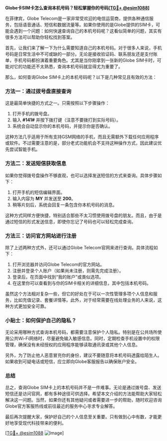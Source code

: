**Globe卡SIM卡怎么查询本机号码？轻松掌握你的号码[[TG💪+ @esim1088](https://t.me/s/esim1088)]**

在菲律宾，Globe Telecom是一家非常受欢迎的电信运营商，提供各种通信服务，包括语音通话、短信和数据流量等。如果你使用的是Globe提供的SIM卡，可能会遇到一个问题：如何快速查询自己的本机号码呢？这看似简单的问题，其实有很多方法可以帮助你轻松找到答案。

首先，让我们来了解一下为什么需要知道自己的本机号码。对于很多人来说，手机号码是日常生活中不可或缺的一部分。无论是接收验证码、联系朋友还是支付账单，手机号码都扮演着重要角色。尤其是当你刚拿到一张新的Globe SIM卡时，可能对它的功能还不太熟悉，查询本机号码就显得尤为重要了。

那么，如何查询Globe SIM卡上的本机号码呢？以下是几种常见且有效的方法：

### 方法一：通过拨号盘直接查询

这是最简单快捷的方式之一。只需按照以下步骤操作：

1. 打开手机的拨号盘。
2. 输入 **#141#** 并按下拨打键（注意不要拨打到实际号码）。
3. 系统会自动显示你的本机号码，并提示你是否确认。

这种方法几乎适用于所有支持GSM网络的手机，而且无需额外下载任何应用程序或软件。不过需要注意的是，部分老式功能机会不支持这种操作方式，因此建议优先尝试智能手机。

### 方法二：发送短信获取信息

如果你觉得拨号盘操作不够直观，也可以选择发送短信的方式来查询。具体步骤如下：

1. 打开手机的短信编辑界面。
2. 输入内容为 **MY** 并发送至 **200**。
3. 稍等片刻后，系统会回复一条包含你本机号码的消息。

这种方式同样方便快捷，特别适合那些不太习惯使用拨号盘的朋友。而且，由于是通过短信的形式发送信息，即使你忘记了号码也可以轻松完成查询。

### 方法三：访问官方网站进行注册

除了上述两种方式外，还可以通过Globe Telecom官网来进行查询。具体流程如下：

1. 打开浏览器并访问Globe Telecom的官方网站。
2. 注册并登录个人账户（如果尚未注册，则需先完成注册）。
3. 登录后，在页面中找到“我的账户”或类似选项。
4. 在这里你可以查看到与你的SIM卡相关的详细信息，其中包括本机号码。

虽然这个方法相对复杂一些，但它的好处在于可以一次性管理多项个人信息和服务，比如充值记录、套餐详情等。此外，对于经常需要在线处理业务的人来说，这种方式更加安全可靠。

### 小贴士：如何保护自己的隐私？

无论采用哪种方式查询本机号码，都需要注意保护个人隐私。特别是在公共场所使用公共Wi-Fi网络时，尽量避免输入敏感信息。同时，定期检查手机设置中的权限管理，确保没有未经授权的应用程序能够读取通讯录或其他个人信息。

另外，为了防止他人恶意冒充你的身份，建议不要随意将本机号码透露给陌生人。如果收到可疑电话或短信，应立即向Globe客服报告以确保账户安全。

### 总结

总之，查询Globe SIM卡上的本机号码并不是一件难事。无论是通过拨号盘、发送短信还是访问官网，都有多种途径可供选择。希望本文介绍的方法能帮助大家轻松解决这一问题。当然，如果你还有其他疑问或者需要进一步的帮助，随时欢迎咨询Globe官方客服热线或前往最近的服务中心寻求专业解答。

最后再次提醒大家，保护好自己的个人信息至关重要。只有做到心中有数，才能更好地享受现代科技带来的便利。

[[TG💪+ @esim1088](https://t.me/s/esim1088) ![Image](https://i.postimg.cc/4NQfJmqS/Snipaste-2025-05-13-00-14-12.png)]